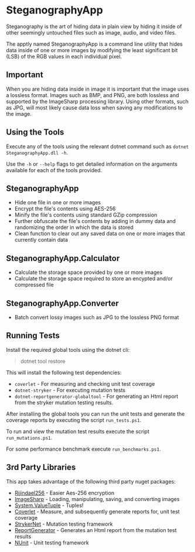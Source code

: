 SteganographyApp
=====

Steganography is the art of hiding data in plain view by hiding it inside of other seemingly untouched files such as image, audio, and video files.

The apptly named SteganographyApp is a command line utility that hides data inside of one or more images by modifying the least significant bit (LSB) of the RGB values in each individual pixel.

Important
---
When you are hiding data inside in image it is important that the image uses a lossless format.
Images such as BMP, and PNG, are both lossless and supported by the ImageSharp processing library.
Using other formats, such as JPG, will most likely cause data loss when saving any modifications
to the image.

Using the Tools
---
Execute any of the tools using the relevant dotnet command such as `dotnet SteganographyApp.dll -h`.

Use the `-h` or `--help` flags to get detailed information on the arguments available for each of the tools provided.

SteganographyApp
---
* Hide one file in one or more images
* Encrypt the file's contents using AES-256
* Minify the file's contents using standard GZip compression
* Further obfuscate the file's contents by adding in dummy data and randomizing the order in which the data is stored
* Clean function to clear out any saved data on one or more images that currently contain data

SteganographyApp.Calculator
---
* Calculate the storage space provided by one or more images
* Calculate the storage space required to store an encypted and/or compressed file

SteganographyApp.Converter
---
* Batch convert lossy images such as JPG to the lossless PNG format

Running Tests
---
Install the required global tools using the dotnet cli:

> dotnet tool restore

This will install the following test dependencies:
* `coverlet` - For measuring and checking unit test coverage
* `dotnet-stryker` - For executing mutation tests
* `dotnet-reportgenerator-globaltool` - For generating an Html report from the stryker mutation testing results.

After installing the global tools you can run the unit tests and generate the coverage reports by executing the script `run_tests.ps1`.

To run and view the mutation test results execute the script `run_mutations.ps1`.

For some performance benchmark execute `run_benchmarks.ps1`.

3rd Party Libraries
---

This app takes advantage of the following third party nuget packages:

* [Rijindael256](https://github.com/2Toad/Rijndael256) - Easier Aes-256 encryption
* [ImageSharp](https://github.com/JimBobSquarePants/ImageSharp) - Loading, manipulating, saving, and converting images
* [System.ValueTuple](https://www.nuget.org/packages/System.ValueTuple/) - Tuples!
* [Coverlet](https://github.com/tonerdo/coverlet) - Measure, and subsequently generate reports for, unit test coverage
* [StrykerNet](https://github.com/stryker-mutator/stryker-net) - Mutation testing framework
* [ReportGenerator](https://github.com/danielpalme/ReportGenerator) - Generates an Html report from the mutation test results
* [NUnit](https://github.com/nunit/nunit) - Unit testing framework
